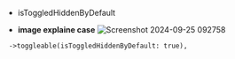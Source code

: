 * isToggledHiddenByDefault

* **image explaine case**
![Screenshot 2024-09-25 092758](https://github.com/user-attachments/assets/9be67497-5288-4842-80e6-e2cda75f319e)

```
 ->toggleable(isToggledHiddenByDefault: true),
```

